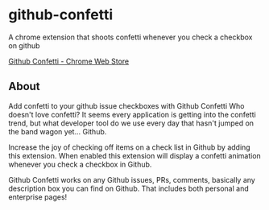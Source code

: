 # github-confetti
A chrome extension that shoots confetti whenever you check a checkbox on github

[Github Confetti - Chrome Web Store](https://chrome.google.com/webstore/detail/github-confetti/dkdgopcaioggfmpkljgmgnjhmblldcpb?hl=en)

## About
Add confetti to your github issue checkboxes with Github Confetti
Who doesn't love confetti? It seems every application is getting into the confetti trend, but what developer tool do we use every day that hasn't jumped on the band wagon yet... Github.

Increase the joy of checking off items on a check list in Github by adding this extension. When enabled this extension will display a confetti animation whenever you check a checkbox in Github.

Github Confetti works on any Github issues, PRs, comments, basically any description box you can find on Github. That includes both personal and enterprise pages!
